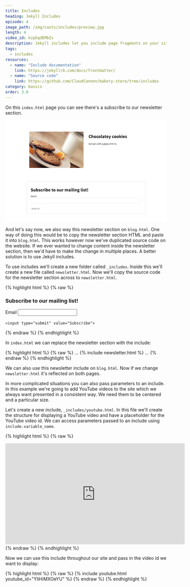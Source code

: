 ```yaml
---
title: Includes
heading: Jekyll Includes
episode: 4
image_path: /img/casts/includes/preview.jpg
length: 4
video_id: kzpGqdEMbIs
description: Jekyll includes let you include page fragments on your site
tags:
  - includes
resources:
  - name: "Include documentation"
    link: https://jekyllrb.com/docs/frontmatter/
  - name: "Source code"
    link: https://github.com/CloudCannon/bakery-store/tree/includes
category: basics
order: 3.0
---
```

On this `index.html` page you can see there's a subscribe to our newsletter section.

![Newsletter section](/img/casts/includes/newsletter-section.png)

And let's say now, we also way this newsletter section on `blog.html`. One way of doing this would be to copy the newsletter section HTML and paste it into `blog.html`. This works however now we've duplicated source code on the website. If we ever wanted to change content inside the newsletter section, then we'd have to make the change in multiple places. A better solution is to use Jekyll includes.

To use includes we'll create a new folder called `_includes`. Inside this we'll create a new file called `newsletter.html`. Now we'll copy the source code for the newsletter section across to `newsletter.html`.

{% highlight html %}
{% raw %}
<div class="newsletter spacing">
  <form action="">
    <h3>Subscribe to our mailing list!</h3>
    <label for="email">Email</label>
    <input type="email" name="email" id="email">

    <input type="submit" value="Subscribe">
  </form>
</div>
{% endraw %}
{% endhighlight %}

In `index.html` we can replace the newsletter section with the include:

{% highlight html %}
{% raw %}
...
{% include newsletter.html %}
...
{% endraw %}
{% endhighlight %}

We can also use this newsletter include on `blog.html`. Now if we change `newsletter.html` it's reflected on both pages.

In more complicated situations you can also pass parameters to an include. In this example we're going to add YouTube videos to the site which we always want presented in a consistent way. We need them to be centered and a particular size.

Let's create a new include, `_includes/youtube.html`. In this file we'll create the structure for displaying a YouTube video and have a placeholder for the YouTube video id. We can access parameters passed to an include using `include.variable_name`.

{% highlight html %}
{% raw %}
<div class="spacing youtube">
  <iframe width="560" height="315" src="https://www.youtube.com/embed/{{ include.youtube_id }}" frameborder="0" allowfullscreen></iframe>
</div>
{% endraw %}
{% endhighlight %}

Now we can use this include throughout our site and pass in the video id we want to display:

{% highlight html %}
{% raw %}
{% include youtube.html youtube_id="YIiHiMXOeYU" %}
{% endraw %}
{% endhighlight %}
